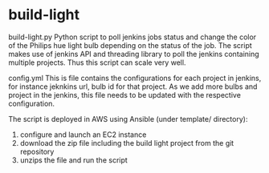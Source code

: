 # build-light

build-light.py
Python script to poll jenkins jobs status and change the color of the Philips hue light bulb depending on the status of the job. The script makes use of jenkins API and threading library to poll the jenkins containing multiple projects. Thus this script can scale very well.

config.yml
This is file contains the configurations for each project in jenkins, for instance jeknkins url, bulb id for that project. As we add more bulbs and project in the jenkins, this file needs to be updated with the respective configuration.

The script is deployed in AWS using Ansible (under template/ directory):
1. configure and launch an EC2 instance 
2. download the zip file including the build light project from the git repository
3. unzips the file and run the script
